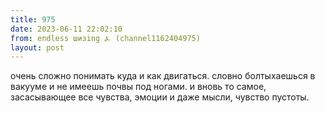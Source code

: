 ```yaml
---
title: 975
date: 2023-06-11 22:02:10
from: endless шизing ⍼ (channel1162404975)
layout: post
---
```


очень сложно понимать куда и как двигаться. словно болтыхаешься в вакууме и не имеешь почвы под ногами.
и вновь то самое, засасывающее все чувства, эмоции и даже мысли, чувство пустоты.
